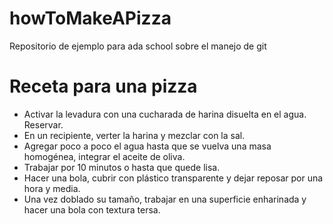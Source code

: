 # howToMakeAPizza

Repositorio de ejemplo para ada school sobre el manejo de git

# Receta para una pizza

- Activar la levadura con una cucharada de harina disuelta en el agua. Reservar.
- En un recipiente, verter la harina y mezclar con la sal.
- Agregar poco a poco el agua hasta que se vuelva una masa homogénea, integrar el aceite de oliva.
- Trabajar por 10 minutos o hasta que quede lisa.
- Hacer una bola, cubrir con plástico transparente y dejar reposar por una hora y media.
- Una vez doblado su tamaño, trabajar en una superficie enharinada y hacer una bola con textura tersa.
